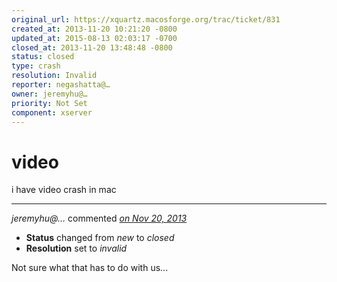 ```yaml
---
original_url: https://xquartz.macosforge.org/trac/ticket/831
created_at: 2013-11-20 10:21:20 -0800
updated_at: 2015-08-13 02:03:17 -0700
closed_at: 2013-11-20 13:48:48 -0800
status: closed
type: crash
resolution: Invalid
reporter: negashatta@…
owner: jeremyhu@…
priority: Not Set
component: xserver
---
```


video
=====


i have video crash in mac



---

*jeremyhu@…* commented *[on Nov 20, 2013](https://xquartz.macosforge.org/trac/ticket/831#comment:1 "November 20, 2013 at 1:48 PM PST")*

-   **Status** changed from *new* to *closed*
-   **Resolution** set to *invalid*

Not sure what that has to do with us...



